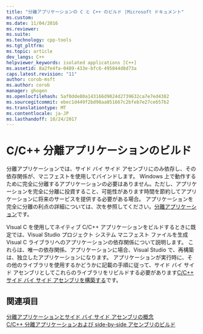```yaml
---
title: "分離アプリケーションの C と C++ のビルド |Microsoft ドキュメント"
ms.custom: 
ms.date: 11/04/2016
ms.reviewer: 
ms.suite: 
ms.technology: cpp-tools
ms.tgt_pltfrm: 
ms.topic: article
dev_langs: C++
helpviewer_keywords: isolated applications [C++]
ms.assetid: 8a2fe4fa-0489-433e-bfc6-495844d8d73a
caps.latest.revision: "11"
author: corob-msft
ms.author: corob
manager: ghogen
ms.openlocfilehash: 5af0dde80a143166d9824d2739632ca7e7ed4382
ms.sourcegitcommit: ebec1d449f2bd98aa851667c2bfeb7e27ce657b2
ms.translationtype: MT
ms.contentlocale: ja-JP
ms.lasthandoff: 10/24/2017
---
```

# <a name="building-cc-isolated-applications"></a>C/C++ 分離アプリケーションのビルド
分離アプリケーションでは、サイド バイ サイド アセンブリにのみ依存し、その依存関係が、マニフェストを使用してバインドします。 Windows 上で動作するために完全に分離するアプリケーションの必要はありません。ただし、アプリケーションを完全に分離に投資すること、可能性があります時間を節約してアプリケーションに将来のサービスを提供する必要がある場合。 アプリケーションを完全に分離の利点の詳細については、次を参照してください。[分離アプリケーション](http://msdn.microsoft.com/library/aa375190)です。  
  
 Visual C を使用してネイティブ C/C++ アプリケーションをビルドするときに既定では、Visual Studio プロジェクト システム マニフェスト ファイルを生成 Visual C ライブラリへのアプリケーションの依存関係について説明します。 これらは、唯一の依存関係、アプリケーションに場合、Visual Studio で、再構築は、独立したアプリケーションになります。 アプリケーションが実行時に、その他のライブラリを使用するかどうかに記載の手順に従って、サイド バイ サイド アセンブリとしてこれらのライブラリをリビルドする必要があります[C/C++ サイド バイ サイド アセンブリを構築する](../build/building-c-cpp-side-by-side-assemblies.md)です。  
  
## <a name="see-also"></a>関連項目  
 [分離アプリケーションとサイド バイ サイド アセンブリの概念](../build/concepts-of-isolated-applications-and-side-by-side-assemblies.md)   
 [C/C++ 分離アプリケーションおよび side-by-side アセンブリのビルド](../build/building-c-cpp-isolated-applications-and-side-by-side-assemblies.md)